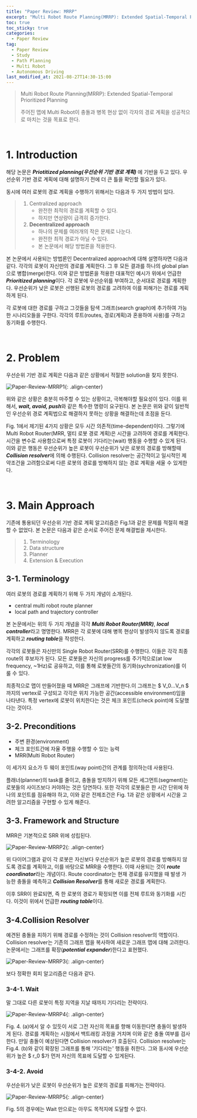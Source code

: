 ```yaml
---
title: "Paper Review: MRRP"
excerpt: "Multi Robot Route Planning(MRRP): Extended Spatial-Temporal Prioritized Planning"
toc: true
toc_sticky: true
categories:
  - Paper Review
tag:
  - Paper Review
  - Study
  - Path Planning
  - Multi Robot
  - Autonomous Driving
last_modified_at: 2021-08-27T14:30-15:00
---
```


> Multi Robot Route Planning(MRRP): Extended Spatial-Temporal Prioritized Planning
> 
> 주어진 맵에 Multi Robot이 충돌과 병목 현상 없이 각자의 경로 계획을 성공적으로 마치는 것을 목표로 한다.
>

<br>

# 1. Introduction
해당 논문은 ***Priotitized planning(우선순위 기반 경로 계획)*** 에 기반을 두고 있다. 우선순위 기반 경로 계획에 대해 설명하기 전에 더 큰 틀을 확인할 필요가 있다.

동시에 여러 로봇의 경로 계획을 수행하기 위해서는 다음과 두 가지 방법이 있다.
> 1. Centralized approach
>     - 완전한 최적의 경로를 계획할 수 있다.
>     - 하지만 연상량이 급격히 증가한다.
> 2. **Decentralized approach**
>     - 하나의 문제를 여러개의 작은 문제로 나눈다.
>     - 완전한 최적 경로가 아닐 수 있다.
>     - 본 논문에서 해당 방법론을 적용한다.

본 논문에서 사용되는 방법론인 Decentralized approach에 대해 설명하자면 다음과 같다. 각각의 로봇이 자신만의 경로를 계획한다. 그 후 모든 결과를 하나의 global plan으로 병합(merge)한다. 이와 같은 방법론을 적용한 대표적인 예시가 위에서 언급한 ***Prioritized planning***이다. 각 로봇에 우선순위를 부여하고, 순서대로 경로를 계획한다. 우선순위가 낮은 로봇은 선행된 로봇의 경로를 고려하여 이를 피해가는 경로를 계획하게 된다.

각 로봇에 대한 경로를 구하고 그것들을 탐색 그래프(search graph)에 추가하여 가능한 시나리오들을 구한다. 각각의 루트(routes, 경로(계획)과 혼용하여 사용)를 구하고 동기화를 수행한다.

<br>

# 2. Problem
우선순위 기반 경로 계획은 다음과 같은 상황에서 적절한 solution을 찾지 못한다.

![Paper-Review-MRRP1](/assets/images/Paper-Review-MRRP/Paper-Review-MRRP1.PNG){: .align-center}

위와 같은 상황은 충분히 마주할 수 있는 상황이고, 극복해야할 필요성이 있다. 이를 위해서, ***wait, avoid, push***와 같은 특수한 명령이 요구된다. 본 논문은 위와 같이 일반적인 우선순위 경로 계획법으로 해결하지 못하는 상황을 해결하는데 초점을 둔다.

Fig. 1에서 제기된 4가지 상황은 모두 시간 의존적(time-dependent)이다. 그렇기에 Multi Robot Router(MRR, 멀티 로봇 경로 계획)은 시간을 고려하여 경로를 계획한다. 시간을 변수로 사용함으로써 특정 로봇이 기다리는(wait) 행동을 수행할 수 있게 된다. 이와 같은 행동은 우선순위가 높은 로봇이 우선순위가 낮은 로봇의 경로를 방해할때 ***Collision resolver***에 의해 수행된다. Collision resolver는 공간적이고 일시적인 제약조건을 고려함으로써 다른 로봇의 경로를 방해하지 않는 경로 계획을 세울 수 있게한다.

<br>

# 3. Main Approach
기존에 통용되던 우선순위 기반 경로 계획 알고리즘은 Fig.1과 같은 문제를 적절히 해결할 수 없었다. 본 논문은 다음과 같은 순서로 주어진 문제 해결법을 제시한다.
> 1. Terminology
> 2. Data structure
> 3. Planner
> 4. Extension & Execution

## 3-1. Terminology
여러 로봇의 경로를 계획하기 위해 두 가지 개념이 소개된다.
- central multi robot route planner
- local path and trajectory controller

본 논문에서는 위의 두 가지 개념을 각각 ***Multi Robot Router(MRR)***, ***local controller***라고 명명한다. MRR은 각 로봇에 대해 병목 현상이 발생하지 않도록 경로를 계획하고 ***routing table***을 작성한다.

각각의 로봇들은 자신만의 Single Robot Router(SRR)를 수행한다. 이들은 각각 최종 route의 후보자가 된다. 모든 로봇들은 자신의 progress를 주기적으로(at low frequency, ~1Hz)로 공유하고, 이를 통해 로봇들간의 동기화(sychronization)를 이룰 수 있다.

최종적으로 맵이 만들어졌을 때 MRR은 그래프에 기반한다.이 그래프는 $ V_0...V_n $ 까지의 vertex로 구성되고 각각은 위치 가능한 공간(accessible environment)임을 나타낸다. 특정 vertex에 로봇이 위치한다는 것은 체크 포인트(check point)에 도달했다는 것이다.

## 3-2. Preconditions
- 주변 환경(environment)
- 체크 포인트간에 자율 주행을 수행할 수 있는 능력
- MRR(Multi Robot Router)

이 세가지 요소가 두 웨이 포인트(way point)간의 관계를 정의하는데 사용된다.

플래너(planner)의 task를 줄이고, 충돌을 방지하기 위해 모든 세그먼트(segment)는 로봇들의 사이즈보다 커야하는 것은 당연하다. 또한 각각의 로봇들은 한 시간 단위에 하나의 포인트를 점유해야 하고, 이와 같은 전제조건은 Fig. 1과 같은 상황에서 시간을 고려한 알고리즘을 구현할 수 있게 해준다.

## 3-3. Framework and Structure
MRR은 기본적으로 SRR 위에 성립된다. 

![Paper-Review-MRRP2](/assets/images/Paper-Review-MRRP/Paper-Review-MRRP2.PNG){: .align-center}

위 다이어그램과 같이 각 로봇은 자신보다 우선순위가 높은 로봇의 경로를 방해하지 않도록 경로를 계획하고, 이를 바탕으로 MRR을 수행한다. 이때 사용되는 것이 ***route coordinator***라는 개념이다. Route coordinator는 현재 경로를 유지했을 때 발생 가능한 충돌을 예측하고 ***Collision Resolver***를 통해 새로운 경로를 계획한다.

이후 SRR이 완료되면, 즉 한 로봇의 경로가 확정되면 이를 전체 루트와 동기화를 시킨다. 이것이 위에서 언급한 ***routing table***이다.

## 3-4.Collision Resolver
예견된 충돌을 피하기 위해 경로를 수정하는 것이 Collision resolver의 역할이다. Collision resolver는 기존의 그래프 맵을 복사하여 새로운 그래프 맵에 대해 고려한다. 논문에서는 그래프를 확장(***potential expander***)한다고 표현했다.

![Paper-Review-MRRP3](/assets/images/Paper-Review-MRRP/Paper-Review-MRRP3.PNG){: .align-center}

보다 정확한 회피 알고리즘은 다음과 같다.

### 3-4-1. Wait
말 그대로 다른 로봇이 특정 지역을 지날 때까지 기다리는 전략이다. 

![Paper-Review-MRRP4](/assets/images/Paper-Review-MRRP/Paper-Review-MRRP4.PNG){: .align-center}

Fig. 4. (a)에서 알 수 있듯이 서로 그전 자신의 목표를 향해 이동한다면 충돌이 발생하게 된다. 경로를 계획하는 시점에서 백트래킹 과정을 거치며 이와 같은 충돌 여부를 검사한다. 만일 충돌이 예상된다면 Collision resolver가 호출된다. Collision resolver는 Fig.4. (b)와 같이 확장된 그래프를 통해 '기다리는' 행동을 취한다. 그와 동시에 우선순위가 높은 $ r_0 $가 먼저 자신의 목표에 도달할 수 있게된다.

### 3-4-2. Avoid
우선순위가 낮은 로봇이 우선순위가 높은 로봇의 경로를 피해가는 전략이다.

![Paper-Review-MRRP5](/assets/images/Paper-Review-MRRP/Paper-Review-MRRP5.PNG){: .align-center}

Fig. 5의 경우에는 Wait 만으로는 아무도 목적지에 도달할 수 없다.
